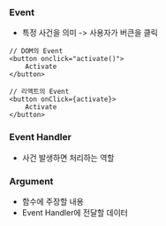 ### Event

- 특정 사건을 의미 -> 사용자가 버큰을 클릭

```
// DOM의 Event
<button onclick="activate()">
	Activate
</button>

// 리액트의 Event
<button onClick={activate}>
	Activate
</button>
```



### Event Handler

- 사건 발생하면 처리하는 역할



### Argument

- 함수에 주장할 내용
- Event Handler에 전달할 데이터
